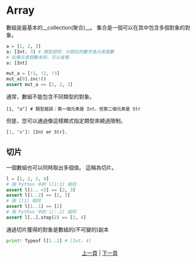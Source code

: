 # Array

數組是最基本的__collection(聚合)__。
集合是一個可以在其中包含多個對象的對象。

```python
a = [1, 2, 3]
a: [Int; 3] # 類型說明：分號后的數字為元素個數
# 如果元素個數未知，可以省略
a: [Int]

mut_a = [!1, !2, !3]
mut_a[0].inc!()
assert mut_a == [2, 2, 3]
```

通常，數組不能包含不同類型的對象。

```python.
[1, "a"] # 類型錯誤：第一個元素是 Int，但第二個元素是 Str
```

但是，您可以通過像這樣顯式指定類型來繞過限制。

```python
[1, "a"]: [Int or Str].
```

## 切片

一個數組也可以同時取出多個值。 這稱為切片。

```python
l = [1, 2, 3, 4]
# 與 Python 中的 l[1:3] 相同
assert l[1.. <3] == [2, 3]
assert l[1..2] == [2, 3]
# 與 l[1] 相同
assert l[1..1] == [2]
# 與 Python 中的 l[::2] 相同
assert l[..].step(2) == [2, 4]
```

通過切片獲得的對象是數組的(不可變的)副本

```python
print! Typeof l[1..2] # [Int; 4]
```

<p align='center'>
    <a href='./09_builtin_procs.md'>上一頁</a> | <a href='./11_tuple.md'>下一頁</a>
</p>
